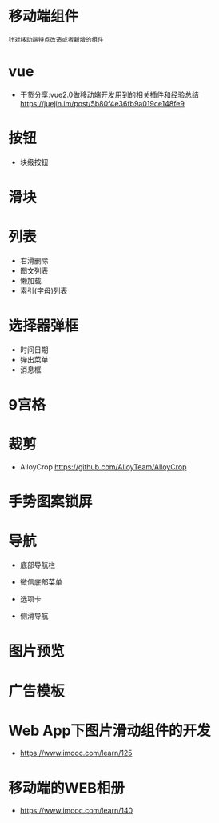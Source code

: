 # 移动端组件

```shell
针对移动端特点改造或者新增的组件
```

# vue

- 干货分享:vue2.0做移动端开发用到的相关插件和经验总结 https://juejin.im/post/5b80f4e36fb9a019ce148fe9


# 按钮

- 块级按钮

# 滑块

# 列表

- 右滑删除
- 图文列表
- 懒加载
- 索引(字母)列表

# 选择器弹框

- 时间日期
- 弹出菜单
- 消息框

# 9宫格

# 裁剪

- AlloyCrop https://github.com/AlloyTeam/AlloyCrop 

# 手势图案锁屏

# 导航

- 底部导航栏

- 微信底部菜单

- 选项卡

- 侧滑导航

# 图片预览

# 广告模板

# Web App下图片滑动组件的开发

- <https://www.imooc.com/learn/125>

# 移动端的WEB相册

- <https://www.imooc.com/learn/140>
